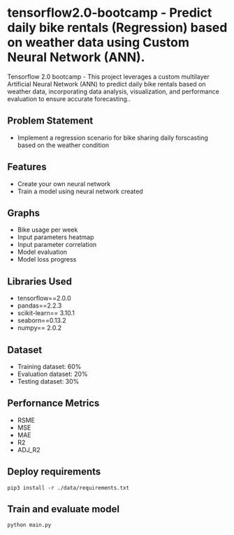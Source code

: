 # tensorflow2.0-bootcamp - Predict daily bike rentals (Regression) based on weather data using Custom Neural Network (ANN).
Tensorflow 2.0 bootcamp - This project leverages a custom multilayer Artificial Neural Network (ANN) to predict daily bike rentals based on weather data, incorporating data analysis, visualization, and performance evaluation to ensure accurate forecasting..


## Problem Statement
* Implement a regression scenario for bike sharing daily forscasting based on the weather condition

## Features
* Create your own neural network
* Train a model using neural network created

## Graphs
* Bike usage per week
* Input parameters heatmap
* Input parameter correlation
* Model evaluation
* Model loss progress

## Libraries Used
* tensorflow==2.0.0
* pandas==2.2.3
* scikit-learn== 3.10.1
* seaborn==0.13.2
* numpy== 2.0.2

## Dataset
* Training dataset: 60%
* Evaluation dataset: 20%
* Testing dataset: 30%

## Perfornance Metrics
* RSME
* MSE
* MAE 
* R2
* ADJ_R2

## Deploy requirements
```
pip3 install -r ./data/requirements.txt
```
## Train and evaluate model
```
python main.py
```